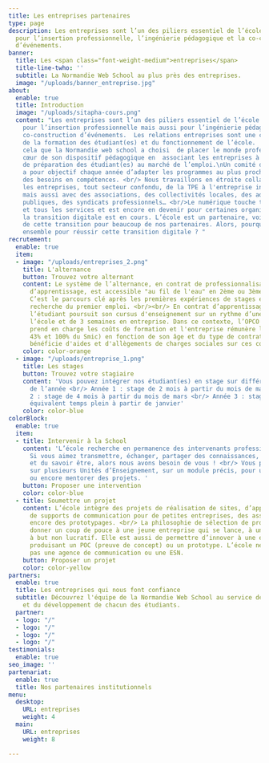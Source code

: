 ```yaml
---
title: Les entreprises partenaires
type: page
description: Les entreprises sont l’un des piliers essentiel de l’école que ce soit
  pour l’insertion professionnelle, l’ingénierie pédagogique et la co-construction
  d’événements.
banner:
  title: Les <span class="font-weight-medium">entreprises</span>
  title-line-twho: ''
  subtitle: La Normandie Web School au plus près des entreprises.
  image: "/uploads/banner_entreprise.jpg"
about:
  enable: true
  title: Introduction
  image: "/uploads/sitapha-cours.png"
  content: "Les entreprises sont l’un des piliers essentiel de l’école que ce soit
    pour l’insertion professionnelle mais aussi pour l’ingénierie pédagogique et la
    co-construction d’événements.  Les relations entreprises sont une composante essentielle
    de la formation des étudiant(es) et du fonctionnement de l’école.  C’est pour
    cela que la Normandie web school a choisi  de placer le monde professionnel au
    cœur de son dispositif pédagogique en  associant les entreprises à la démarche
    de préparation des étudiant(es) au marché de l’emploi.\nUn comité de perfectionnement
    a pour objectif chaque année d’adapter les programmes au plus proche de la réalité
    des besoins en compétences. <br/> Nous travaillons en étroite collaboration avec
    les entreprises, tout secteur confondu, de la TPE à l'entreprise internationale
    mais aussi avec des associations, des collectivités locales, des administrations
    publiques, des syndicats professionnels… <br/>Le numérique touche tous les secteurs
    et tous les services et est encore en devenir pour certaines organisations dont
    la transition digitale est en cours. L’école est un partenaire, voire un accélérateur
    de cette transition pour beaucoup de nos partenaires. Alors, pourquoi ne pas œuvrer
    ensemble pour réussir cette transition digitale ? "
recrutement:
  enable: true
  item:
  - image: "/uploads/entreprises_2.png"
    title: L'alternance
    button: Trouvez votre alternant
    content: Le système de l’alternance, en contrat de professionnalisation ou contrat
      d’apprentissage, est accessible "au fil de l'eau" en 2ème ou 3ème année de bachelor.
      C’est le parcours clé après les premières expériences de stages et avant la
      recherche du premier emploi. <br/><br/> En contrat d’apprentissage ou de professionnalisation,
      l’étudiant poursuit son cursus d'enseignement sur un rythme d’une semaine à
      l’école et de 3 semaines en entreprise. Dans ce contexte, l’OPCO de l'entreprise
      prend en charge les coûts de formation et l'entreprise rémunère l’étudiant (entre
      43% et 100% du Smic) en fonction de son âge et du type de contrat. L'entreprise
      bénéficie d'aides et d'allègements de charges sociales sur ces contrats.
    color: color-orange
  - image: "/uploads/entreprise_1.png"
    title: Les stages
    button: Trouvez votre stagiaire
    content: 'Vous pouvez intégrer nos étudiant(es) en stage sur différentes périodes
      de l’année <br/> Année 1 : stage de 2 mois à partir du mois de mai <br/> Année
      2 : stage de 4 mois à partir du mois de mars <br/> Année 3 : stage de 6 mois
      équivalent temps plein à partir de janvier'
    color: color-blue
colorBlock:
  enable: true
  item:
  - title: Intervenir à la School
    content: 'L’école recherche en permanence des intervenants professionnels. <br/>
      Si vous aimez transmettre, échanger, partager des connaissances, du savoir-faire
      et du savoir être, alors nous avons besoin de vous ! <br/> Vous pouvez intervenir
      sur plusieurs Unités d’Enseignement, sur un module précis, pour une conférence
      ou encore mentorer des projets. '
    button: Proposer une intervention
    color: color-blue
  - title: Soumettre un projet
    content: L’école intègre des projets de réalisation de sites, d’applications,
      de supports de communication pour de petites entreprises, des associations ou
      encore des prototypages. <br/> La philosophie de sélection de projet est de
      donner un coup de pouce à une jeune entreprise qui se lance, à une association
      à but non lucratif. Elle est aussi de permettre d’innover à une entreprise en
      produisant un POC (preuve de concept) ou un prototype. L’école ne se substitue
      pas une agence de communication ou une ESN.
    button: Proposer un projet
    color: color-yellow
partners:
  enable: true
  title: Les entreprises qui nous font confiance
  subtitle: Découvrez l'équipe de la Normandie Web School au service de la pédagogie
    et du développement de chacun des étudiants.
  partner:
  - logo: "/"
  - logo: "/"
  - logo: "/"
  - logo: "/"
testimonials:
  enable: true
seo_image: ''
partenariat:
  enable: true
  title: Nos partenaires institutionnels
menu:
  desktop:
    URL: entreprises
    weight: 4
  main:
    URL: entreprises
    weight: 8

---
```


